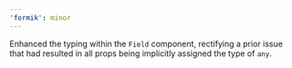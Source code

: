 ```yaml
---
'formik': minor
---
```


Enhanced the typing within the `Field` component, rectifying a prior issue that had resulted in all props being implicitly assigned the type of `any`.
